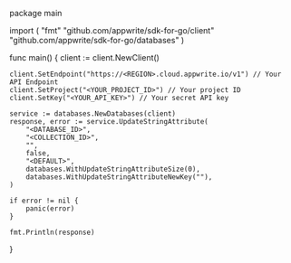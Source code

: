 package main

import (
    "fmt"
    "github.com/appwrite/sdk-for-go/client"
    "github.com/appwrite/sdk-for-go/databases"
)

func main() {
    client := client.NewClient()

    client.SetEndpoint("https://<REGION>.cloud.appwrite.io/v1") // Your API Endpoint
    client.SetProject("<YOUR_PROJECT_ID>") // Your project ID
    client.SetKey("<YOUR_API_KEY>") // Your secret API key

    service := databases.NewDatabases(client)
    response, error := service.UpdateStringAttribute(
        "<DATABASE_ID>",
        "<COLLECTION_ID>",
        "",
        false,
        "<DEFAULT>",
        databases.WithUpdateStringAttributeSize(0),
        databases.WithUpdateStringAttributeNewKey(""),
    )

    if error != nil {
        panic(error)
    }

    fmt.Println(response)
}
